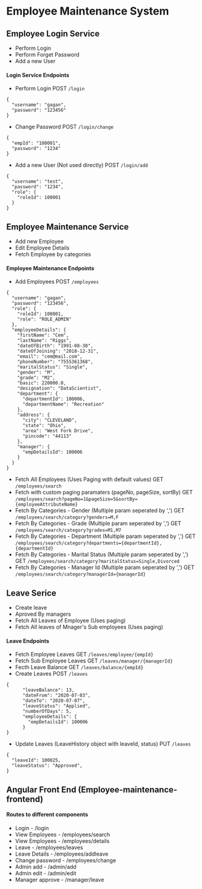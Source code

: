 # Employee Maintenance System

## Employee Login Service
- Perform Login
- Perform Forget Password
- Add a new User

#### Login Service Endpoints
- Perform Login
POST `/login`
```
{
  "username": "gagan",
  "password": "123456"
}
```
- Change Password
POST `/login/change`
```
{
  "empId": "100001",
  "password": "1234"
}
```
- Add a new User (Not used directly)
POST `/login/add`
```
{
  "username": "test",
  "password": "1234",
  "role": {
    "roleId": 100001
  }
}
```

## Employee Maintenance Service
- Add new Employee
- Edit Employee Details 
- Fetch Employee by categories

#### Employee Maintenance Endpoints

- Add Employees
POST `/employees`
```
{
  "username": "gagan",
  "password": "123456",
  "role": {
    "roleId": 100001,
    "role": "ROLE_ADMIN"
  },
  "employeeDetails": {
    "firstName": "Cem",
    "lastName": "Riggs",
    "dateOfBirth": "1991-08-30",
    "dateOfJoining": "2018-12-31",
    "email": "cem@mail.com",
    "phoneNumber": "7555361368",
    "maritalStatus": "Single",
    "gender": "M",
    "grade": "M2",
    "basic": 220000.0,
    "designation": "DataScientist",
    "department": {
      "departmentId": 100006,
      "departmentName": "Recreation"
    },
    "address": {
      "city": "CLEVELAND",
      "state": "Ohio",
      "area": "West Fork Drive",
      "pincode": "44113"
    },
    "manager": {
      "empDetailsId": 100006
    }
  }
}
```
- Fetch All Employees (Uses Paging with default values)
GET `/employees/search`
- Fetch with custom paging paramaters (pageNo, pageSize, sortBy)
GET `/employees/search?pageNo=1&pageSize=5&sortBy={employeeAttributeName}`
- Fetch By Categories - Gender (Multiple param seperated by ',')
GET `/employees/search/category?genders=M,F`
- Fetch By Categories - Grade (Multiple param seperated by ',')
GET `/employees/search/category?grades=M1,M7`
- Fetch By Categories - Department (Multiple param seperated by ',')
GET `/employees/search/category?departments={departmentId},{departmentId}`
- Fetch By Categories - Marital Status (Multiple param seperated by ',')
GET `/employees/search/category?maritalStatus=Single,Divorced`
- Fetch By Categories - Manager Id (Multiple param seperated by ',')
GET `/employees/search/category?managerId={managerId}`

## Leave Serice 
- Create leave
- Aproved By managers
- Fetch All Leaves of Employee (Uses paging)
- Fetch All leaves of Mnager's Sub employees (Uses paging)

#### Leave Endpoints 
- Fetch Employee Leaves
GET `/leaves/employee/{empId}`
- Fetch Sub Employee Leaves
GET `/leaves/manager/{managerId}`
- Fecth Leave Balance 
GET `/leaves/balance/{empId}`
- Create Leaves 
POST `/leaves`
```
{
      "leaveBalance": 13,
      "dateFrom": "2020-07-03",
      "dateTo": "2020-07-07",
      "leaveStatus": "Applied",
      "numberOfDays": 5,
      "employeeDetails": {
        "empDetailsId": 100006
      }
}
```
- Update Leaves (LeaveHistory object with leaveId, status)
PUT `/leaves`
```
{
  "leaveId": 100025,
  "leaveStatus": "Approved",
}
```

## Angular Front End (Employee-maintenance-frontend)

#### Routes to different components

- Login           - /login
- View Employees  - /employees/search
- View Employees  - /employees/details
- Leave           - /employees/leaves
- Leave Details   - /employees/addleave
- Change password - /employees/change
- Admin add       - /admin/add
- Admin edit      - /admin/edit
- Manager approve - /manager/leave
